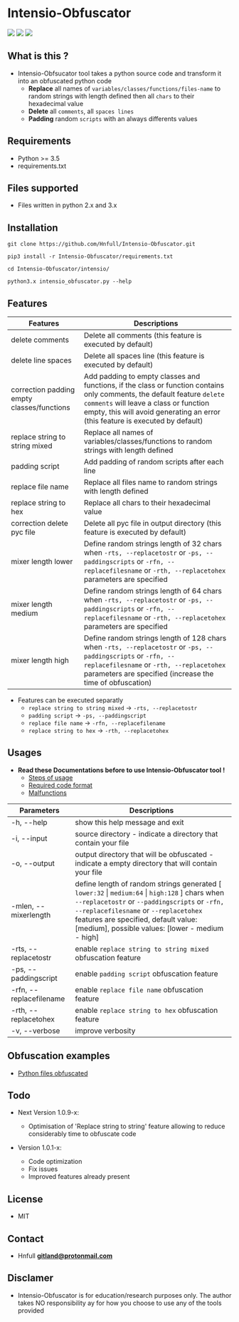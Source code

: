 # Intensio-Obfuscator

![](https://img.shields.io/badge/Python->=3.5-blue.svg)
![](https://img.shields.io/badge/Version-1.0.8.2-green.svg)
![](https://img.shields.io/badge/Licence-MIT-red.svg)

## What is this ?
- Intensio-Obfsucator tool takes a python source code and transform it into an obfuscated python code
  - **Replace** all names of `variables/classes/functions/files-name` to random strings with length defined then all `chars` to their hexadecimal value
  - **Delete** all `comments`, all `spaces lines`
  - **Padding** random `scripts` with an always differents values

## Requirements
- Python >= 3.5
- requirements.txt

## Files supported
- Files written in python 2.x and 3.x 

## Installation
`git clone https://github.com/Hnfull/Intensio-Obfuscator.git`

`pip3 install -r Intensio-Obfuscator/requirements.txt`

`cd Intensio-Obfuscator/intensio/`

`python3.x intensio_obfuscator.py --help`

## Features
| Features | Descriptions |
| ------ | ------ |
| delete comments | Delete all comments (this feature is executed by default) |
| delete line spaces | Delete all spaces line (this feature is executed by default) |
| correction padding empty classes/functions | Add padding to empty classes and functions, if the class or function contains only comments, the default feature `delete comments` will leave a class or function empty, this will avoid generating an error (this feature is executed by default) |
| replace string to string mixed | Replace all names of variables/classes/functions to random strings with length defined|
| padding script | Add padding of random scripts after each line|
| replace file name | Replace all files name to random strings with length defined |
| replace string to hex | Replace all chars to their hexadecimal value |
| correction delete pyc file | Delete all pyc file in output directory (this feature is executed by default) |
| mixer length lower | Define random strings length of 32 chars when `-rts, --replacetostr` or `-ps, --paddingscripts` or `-rfn, --replacefilesname` or `-rth, --replacetohex` parameters are specified |
| mixer length medium | Define random strings length of 64 chars when `-rts, --replacetostr` or `-ps, --paddingscripts` or `-rfn, --replacefilesname` or `-rth, --replacetohex` parameters are specified |
| mixer length high | Define random strings length of 128 chars when `-rts, --replacetostr` or `-ps, --paddingscripts` or `-rfn, --replacefilesname` or `-rth, --replacetohex` parameters are specified (increase the time of obfuscation) |

- Features can be executed separatly
    - `replace string to string mixed` -> `-rts, --replacetostr`
    - `padding script` -> `-ps, --paddingscript`
    - `replace file name` -> `-rfn, --replacefilename`
    - `replace string to hex` -> `-rth, --replacetohex`

## Usages
- **Read these Documentations before to use Intensio-Obfuscator tool !**
    - [Steps of usage](docs/steps_usage/python_steps_usage.md)
    - [Required code format](docs/recommendations/python_code_recommendations.md)
    - [Malfunctions](docs/malfunctions/python_code_malfunctions.md)
    
| Parameters | Descriptions |
| ------ | ------ |
| -h, --help | show this help message and exit |
| -i, --input  | source directory - indicate a directory that contain your file |
| -o, --output | output directory that will be obfuscated - indicate a empty directory that will contain your file |
| -mlen, --mixerlength | define length of random strings generated [ `lower:32` \| `medium:64` \| `high:128` ] chars when `--replacetostr` or `--paddingscripts` or `-rfn, --replacefilesname` or `--replacetohex` features are specified, default value: [medium], possible values: [lower - medium - high]|
| -rts, --replacetostr | enable `replace string to string mixed` obfuscation feature |
| -ps, --paddingscript | enable `padding script` obfuscation feature |
| -rfn, --replacefilename | enable `replace file name` obfuscation feature |
| -rth, --replacetohex | enable `replace string to hex` obfuscation feature |
| -v, --verbose | improve verbosity |

## Obfuscation examples 
- [Python files obfuscated](docs/examples/python_code_examples.md)

## Todo
- Next Version 1.0.9-x:
    - Optimisation of 'Replace string to string' feature allowing to reduce considerably time to obfuscate code

- Version 1.0.1-x:
    - Code optimization
    - Fix issues
    - Improved features already present

## License
- MIT

## Contact
- Hnfull **gitland@protonmail.com**

## Disclamer
- Intensio-Obfuscator is for education/research purposes only. The author takes NO responsibility ay for how you choose to use any of the tools provided
